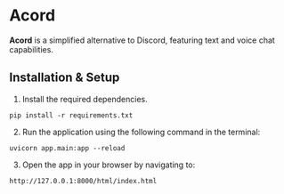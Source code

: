 # Acord

**Acord** is a simplified alternative to Discord, featuring text and voice chat capabilities.

## Installation & Setup

1. Install the required dependencies.

```
pip install -r requirements.txt
```

2. Run the application using the following command in the terminal:

```
uvicorn app.main:app --reload
```

3. Open the app in your browser by navigating to:

```plaintext
http://127.0.0.1:8000/html/index.html
```
